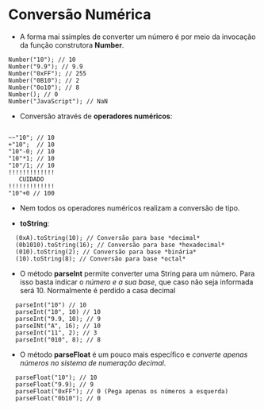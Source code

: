 # Conversão Numérica

- A forma mai ssimples de converter um número é por meio da invocação da função construtora **Number**.


```
Number("10"); // 10
Number("9.9"); // 9.9
Number("0xFF"); // 255
Number("0B10"); // 2
Number("0o10"); // 8
Number(); // 0
Number("JavaScript"); // NaN
```

- Conversão através de **operadores numéricos**:
```

~~"10"; // 10
+"10";  // 10 
"10"-0; // 10
"10"*1; // 10
"10"/1; // 10
!!!!!!!!!!!!!
   CUIDADO 
!!!!!!!!!!!!!
"10"+0 // 100 

```
- Nem todos os operadores numéricos realizam a conversão de tipo.

- **toString**:
```
  (0xA).toString(10); // Conversão para base *decimal*
  (0b1010).toString(16); // Conversão para base *hexadecimal*
  (010).toString(2); // Conversão para base *binária*
  (10).toString(8); // Conversão para base *octal*
```

- O método **parseInt** permite converter uma String para um número. Para isso basta indicar o *número e a sua base*, que caso não seja informada será 10. Normalmente é perdido a casa decimal
```
  parseInt("10") // 10 
  parseInt("10", 10) // 10
  parseInt("9.9, 10); // 9
  parseINt("A", 16); // 10
  parseInt("11", 2); // 3 
  parseInt("010", 8); // 8
```

- O método **parseFloat** é um pouco mais específico e *converte apenas números no sistema de numeração decimal*.
```
  parseFloat("10"); // 10
  parseFloat("9.9); // 9
  parseFloat("0xFF"); // 0 (Pega apenas os números a esquerda)
  parseFloat("0b10"); // 0 
```